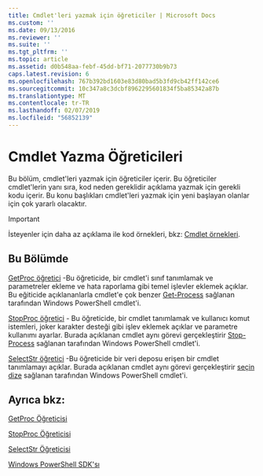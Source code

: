 ```yaml
---
title: Cmdlet'leri yazmak için öğreticiler | Microsoft Docs
ms.custom: ''
ms.date: 09/13/2016
ms.reviewer: ''
ms.suite: ''
ms.tgt_pltfrm: ''
ms.topic: article
ms.assetid: d0b548aa-febf-45dd-bf71-2077730b9b73
caps.latest.revision: 6
ms.openlocfilehash: 767b392bd1603e83d80bad5b3fd9cb42ff142ce6
ms.sourcegitcommit: 10c347a8c3dcbf8962295601834f5ba85342a87b
ms.translationtype: MT
ms.contentlocale: tr-TR
ms.lasthandoff: 02/07/2019
ms.locfileid: "56852139"
---
```

# <a name="tutorials-for-writing-cmdlets"></a>Cmdlet Yazma Öğreticileri

Bu bölüm, cmdlet'leri yazmak için öğreticiler içerir. Bu öğreticiler cmdlet'lerin yanı sıra, kod neden gereklidir açıklama yazmak için gerekli kodu içerir. Bu konu başlıkları cmdlet'leri yazmak için yeni başlayan olanlar için çok yararlı olacaktır.

> [!IMPORTANT]
> İsteyenler için daha az açıklama ile kod örnekleri, bkz: [Cmdlet örnekleri](./cmdlet-samples.md).

## <a name="in-this-section"></a>Bu Bölümde

[GetProc öğretici](./getproc-tutorial.md) -Bu öğreticide, bir cmdlet'i sınıf tanımlamak ve parametreler ekleme ve hata raporlama gibi temel işlevler eklemek açıklar. Bu eğiticide açıklananlarla cmdlet'e çok benzer [Get-Process](/powershell/module/Microsoft.PowerShell.Management/Get-Process) sağlanan tarafından Windows PowerShell cmdlet'i.

[StopProc öğretici](./stopproc-tutorial.md) - Bu öğreticide, bir cmdlet tanımlamak ve kullanıcı komut istemleri, joker karakter desteği gibi işlev eklemek açıklar ve parametre kullanımı ayarlar. Burada açıklanan cmdlet aynı görevi gerçekleştirir [Stop-Process](/powershell/module/Microsoft.PowerShell.Management/Stop-Process) sağlanan tarafından Windows PowerShell cmdlet'i.

[SelectStr öğretici](./selectstr-tutorial.md) -Bu öğreticide bir veri deposu erişen bir cmdlet tanımlamayı açıklar. Burada açıklanan cmdlet aynı görevi gerçekleştirir [seçin dize](/powershell/module/microsoft.powershell.utility/select-string) sağlanan tarafından Windows PowerShell cmdlet'i.

## <a name="see-also"></a>Ayrıca bkz:

[GetProc Öğreticisi](./getproc-tutorial.md)

[StopProc Öğreticisi](./stopproc-tutorial.md)

[SelectStr Öğreticisi](./selectstr-tutorial.md)

[Windows PowerShell SDK'sı](../windows-powershell-reference.md)
